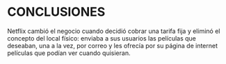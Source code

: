 # CONCLUSIONES

Netflix cambió el negocio cuando decidió cobrar una tarifa fija y eliminó el concepto del local físico: enviaba a sus usuarios las películas que deseaban, una a la vez, por correo y les ofrecía por su página de internet películas que podían ver cuando quisieran.

